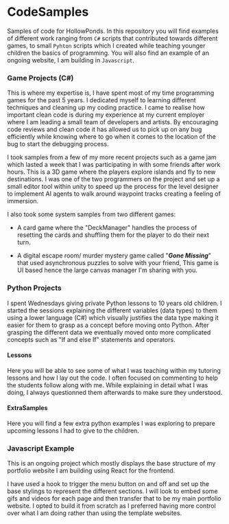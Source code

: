 # CodeSamples
Samples of code for HollowPonds. In this repository you will find examples of different work ranging from ``` C# ``` scripts that contributed towards different games, 
to small ``` Pyhton ``` scripts which I created while teaching younger children the basics of programming. You will also find an example of an ongoing website, I am building in ```Javascript```.
 
 
### Game Projects (C#)
 
This is where my expertise is, I have spent most of my time programming games for the past 5 years. I dedicated myself to learning different techniques and cleaning up my coding practice.
I came to realise how important clean code is during my experience at my current employer where I am leading a small team of developers and artists.
By encouraging code reviews and clean code it has allowed us to pick up on any bug efficiently while knowing where to go when it comes to the location of the bug to start the debugging process.
 
 
I took samples from a few of my more recent projects such as a game jam which lasted a week that I was participating in with some friends after work hours.
This is a 3D game where the players explore islands and fly to new destinations. I was one of the two programmers on the project and set up a small editor tool within unity
to speed up the process for the level designer to implement AI agents to walk around waypoint tracks creating a feeling of immersion. 
 
I also took some system samples from two different games:
- A card game where the "DeckManager" handles the process of resetting the cards and shuffling them for the player to do their next turn.
 
- A digital escape room/ murder mystery game called  "***Gone Missing***"  that used asynchronous puzzles to solve with your friend, This game is UI based hence the large canvas manager I'm sharing with you. 
 
 
### Python Projects
 
I spent Wednesdays giving private Python lessons to 10 years old children. 
I started the sessions explaining the different variables (data types) to them using a lower language (C#)
 which visually justifies the data type making it easier for them to grasp as a concept before moving onto Python.
After grasping the different data we eventually moved onto more complicated concepts such as "If and else If" statements and operators.
 
 
#### Lessons
Here you will be able to see some of what I was teaching within my tutoring lessons and how I lay out the code. I often focused on commenting to help the students follow along with me.
While explaining in detail what I was doing, I always questionned them afterwards to make sure they understood.
 
#### ExtraSamples
Here you will find a few extra python examples I was exploring to prepare upcoming lessons I had to give to the children. 
 
### Javascript Example
 
This is an ongoing project which mostly displays the base structure of my portfolio website I am building using React for the frontend.
 
I have used a hook to trigger the menu button on and off and set up the base stylings to represent the different sections. I will look to embed some gifs and videos for each page
and then transfer that to be my main portfolio website. I opted to build it from scratch as I preferred having more control over what I am doing rather than using the template websites.
